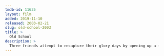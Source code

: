 ```yaml
---
tmdb-id: 11635
layout: film
added: 2019-11-10
released: 2003-02-21
slug: old-school-2003
title: >
  Old School
description: >
  Three friends attempt to recapture their glory days by opening up a fraternity near their alma mater.
---
```

